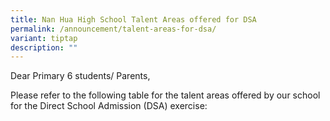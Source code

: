 ```yaml
---
title: Nan Hua High School Talent Areas offered for DSA
permalink: /announcement/talent-areas-for-dsa/
variant: tiptap
description: ""
---
```

<p>Dear Primary 6 students/ Parents,</p>
<p>Please refer to the following table for the talent areas offered by our
school for the Direct School Admission (DSA) exercise:</p>